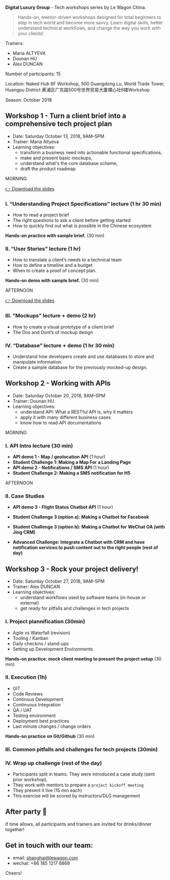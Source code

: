 **Digital Luxury Group** - Tech workshops series by Le Wagon China.

> Hands-on, mentor-driven workshops designed for total beginners to step in tech world and become more savvy. Learn digital skills, better understand technical workflows, and change the way you work with your clients!

Trainers:

- Maria ALTYEVA
- Dounan HU
- Alex DUNCAN

Number of participants: 15

Location: Naked Hub 6F Workshop, 500 Guangdong Lu, World Trade Tower, Huangpu District
黄浦区广东路500号世界贸易大厦裸心社6楼Workshop

Season: October 2018

## Workshop 1 - Turn a client brief into a comprehensive tech project plan

- Date: Saturday October 13, 2018, 9AM–5PM
- Trainer: Maria Altyeva
- Learning objectives:
	- transform a business need into actionable functional specifications,
	- make and present basic mockups,
	- understand what's the core database scheme,
	- draft the product roadmap

MORNING

[👉 Download the slides](https://github.com/tgenaitay/DLGtechseries/raw/master/DLG%20Day%201%20Part%201%20Business%20Plan.pdf)

### I. “Understanding Project Specifications” lecture (1 hr 30 min)

- How to read a project brief
- The right questions to ask a client before getting started
- How to quickly find out what is possible in the Chinese ecosystem

**Hands-on practice with sample brief.** (30 min)

### II. “User Stories” lecture (1 hr)

- How to translate a client’s needs to a technical team
- How to define a timeline and a budget
- When to create a proof of concept plan.

**Hands-on demo with sample brief.** (30 min)

AFTERNOON

[👉 Download the slides](https://github.com/tgenaitay/DLGtechseries/raw/master/DLG%20Day%201%20Part%202%20Mockup%20DB.pdf)

### III. “Mockups” lecture + demo (2 hr)

- How to create a visual prototype of a client brief
- The Dos and Dont’s of mockup design

### IV. “Database” lecture + demo (1 hr 30 min)

- Understand how developers create and use databases to store and manipulate information.
- Create a sample database for the previously mocked-up design.


## Workshop 2 - Working with APIs

- Date: Saturday October 20, 2018, 9AM–5PM
- Trainer: Dounan HU
- Learning objectives:
	- understand API: What a RESTful API is, why it matters
	- apply it with many different business cases
	- know how to read API documentations

MORNING

### I. API Intro lecture (30 min)

- **API demo 1 - Map / geolocation API** (1 hour)
- **Student Challenge 1: Making a Map For a Landing Page**
- **API demo 2 - Notifications / SMS API** (1 hour)
- **Student Challenge 2: Making a SMS notification for H5**

AFTERNOON

### II. Case Studies

- **API demo 3 - Flight Status Chatbot API** (1 hour)

- **Student Challenge 3 (option a): Making a Chatbot for Facebook**
- **Student Challenge 3 (option b): Making a Chatbot for WeChat OA (with Jing CRM)**

- **Advanced Challenge: Integrate a Chatbot with CRM and have notification services to push content out to the right people (rest of day)**


## Workshop 3 - Rock your project delivery!

- Date: Saturday October 27, 2018, 9AM–5PM
- Trainer: Alex DUNCAN
- Learning objectives:
	- understand workflows used by software teams (in-house or external)
	- get ready for pitfalls and challenges in tech projects

### I. Project plannification (30min)

- Agile vs Waterfall (revision)
- Tooling / Kanban
- Daily checkins / stand-ups
- Setting up Development Environments

**Hands-on practice: mock client meeting to present the project setup** (30 min)

### II. Execution (1h)

- GIT
- Code Reviews
- Continous Development
- Continuous Integration
- QA / UAT
- Testing environment
- Deployment best practices
- Last minute changes / change orders

**Hands-on practice on Git/Github** (30 min)

### III. Common pitfalls and challenges for tech projects (30min)

### IV. Wrap up challenge (rest of the day)

- Participants split in teams. They were introduced a case study (sent prior workshop).
- They work with mentors to prepare a `project kickoff meeting`
- They present it live (15 min each)
- This exercise will be scored by instructors/DLG management


## After party 🎉

If time allows, all participants and trainers are invited for drinks/dinner together!


## Get in touch with our team:

- email: shanghai@lewagon.com
- wechat: +86 185 1217 8868

Cheers!
